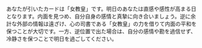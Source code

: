 あなたが引いたカードは「女教皇」です。明日のあなたは直感や感性が高まる日となります。内面を見つめ、自分自身の感情と真摯に向き合いましょう。逆に余計な外部の情報は遠ざけ、心の司書である「女教皇」の力を借りて内面の平和を保つことが大切です。一方、逆位置で出た場合は、自分の感情や勘を過信せず、冷静さを保つことで明日を過ごしてください。